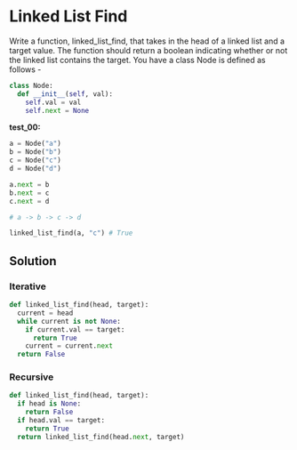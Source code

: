 ﻿# Linked List Find

Write a function, linked_list_find, that takes in the head of a linked list and a target value. The function should return a boolean indicating whether or not the linked list contains the target. You have a class Node is defined as follows -
```python
class Node:
  def __init__(self, val):
    self.val = val
    self.next = None
```

**test_00:**
```python
a = Node("a")
b = Node("b")
c = Node("c")
d = Node("d")

a.next = b
b.next = c
c.next = d

# a -> b -> c -> d

linked_list_find(a, "c") # True
```

## Solution
### Iterative
```python
def linked_list_find(head, target):
  current = head
  while current is not None:
    if current.val == target:
      return True
    current = current.next
  return False
```

### Recursive
```python
def linked_list_find(head, target):
  if head is None:
    return False
  if head.val == target:
    return True
  return linked_list_find(head.next, target)
```